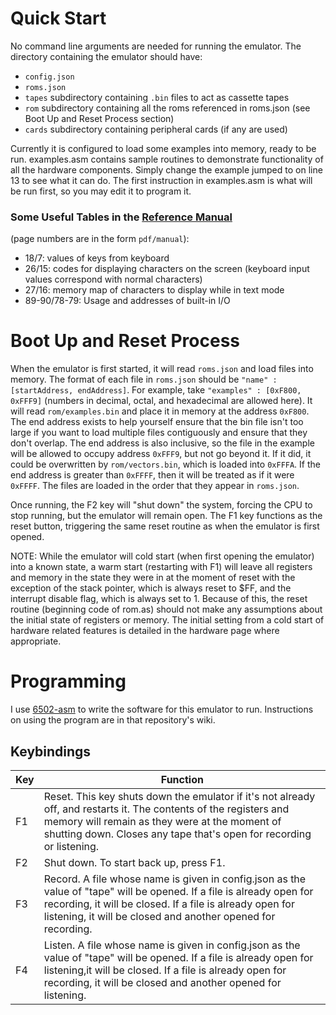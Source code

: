 <!--not to html-->

# Quick Start

No command line arguments are needed for running the emulator. The directory containing the emulator should have:
- `config.json`
- `roms.json`
- `tapes` subdirectory containing `.bin` files to act as cassette tapes
- `rom` subdirectory containing all the roms referenced in roms.json (see Boot Up and Reset Process section)
- `cards` subdirectory containing peripheral cards (if any are used)

Currently it is configured to load some examples into memory, ready to be run. examples.asm contains sample routines
to demonstrate functionality of all the hardware components. Simply change the example jumped to on line 13 to
see what it can do. The first instruction in examples.asm is what will be run first, so you may edit it to program it.

### Some Useful Tables in the [Reference Manual](http://www.apple-iigs.info/doc/fichiers/appleiiref.pdf)
(page numbers are in the form `pdf/manual`):

- 18/7: values of keys from keyboard
- 26/15: codes for displaying characters on the screen (keyboard input values correspond with normal characters)
- 27/16: memory map of characters to display while in text mode
- 89-90/78-79: Usage and addresses of built-in I/O

# Boot Up and Reset Process

When the emulator is first started, it will read `roms.json` and load files into memory. The format of each
file in `roms.json` should be `"name" : [startAddress, endAddress]`. For example, take `"examples" : [0xF800, 0xFFF9]`
(numbers in decimal, octal, and hexadecimal are allowed here). It will read `rom/examples.bin` and place it in memory at
the address `0xF800`. The end address exists to help yourself ensure that the bin file isn't too large if you want
to load multiple files contiguously and ensure that they don't overlap. The end address is also inclusive, so the
file in the example will be allowed to occupy address `0xFFF9`, but not go beyond it. If it did, it could be
overwritten by `rom/vectors.bin`, which is loaded into `0xFFFA`. If the end address is greater than `0xFFFF`, then it will
be treated as if it were `0xFFFF`. The files are loaded in the order that they appear in `roms.json`.

Once running, the F2 key will "shut down" the system, forcing the CPU to stop running,
but the emulator will remain open. The F1 key functions as the reset button, triggering the same
reset routine as when the emulator is first opened.

NOTE: While the emulator will cold start (when first opening the emulator) into a known state, a warm start
(restarting with F1) will leave all registers and memory in the state they were in at the moment of reset
with the exception of the stack pointer, which is always reset to $FF, and the interrupt disable flag, which
is always set to 1. Because of this, the reset routine (beginning code of rom.as) should not make any
assumptions about the initial state of registers or memory. The initial setting from a cold start of hardware
related features is detailed in the hardware page where appropriate.

# Programming

I use [6502-asm](https://github.com/PurePi/6502-Assembler) to write the software for this emulator to run.
Instructions on using the program are in that repository's wiki.

## Keybindings

| Key   | Function                                                                                                                                                                                                                                            |
| ----- | --------------------------------------------------------------------------------------------------------------------------------------------------------------------------------------------------------------------------------------------------- |
| F1    | Reset. This key shuts down the emulator if it's not already off, and restarts it. The contents of the registers and memory will remain as they were at the moment of shutting down. Closes any tape that's open for recording or listening.         |
| F2    | Shut down. To start back up, press F1.                                                                                                                                                                                                              |
| F3    | Record. A file whose name is given in config.json as the value of "tape" will be opened. If a file is already open for recording, it will be closed. If a file is already open for listening, it will be closed and another opened for recording.   |
| F4    | Listen. A file whose name is given in config.json as the value of "tape" will be opened. If a file is already open for listening,it will be closed. If a file is already open for recording, it will be closed and another opened for listening.    |
